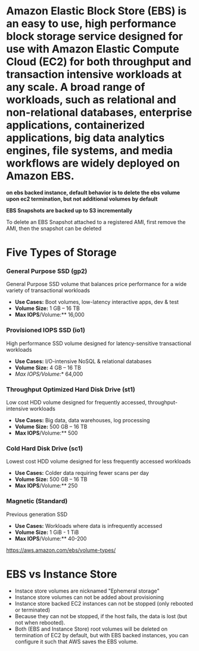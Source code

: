 # Amazon Elastic Block Store (EBS) is an easy to use, high performance block storage service designed for use with Amazon Elastic Compute Cloud (EC2) for both throughput and transaction intensive workloads at any scale. A broad range of workloads, such as relational and non-relational databases, enterprise applications, containerized applications, big data analytics engines, file systems, and media workflows are widely deployed on Amazon EBS.

**on ebs backed instance, default behavior is to delete the ebs volume upon ec2 termination, but not additional volumes by default**

**EBS Snapshots are backed up to S3 incrementally**

To delete an EBS Snapshot attached to a registered AMI, first remove the AMI, then the snapshot can be deleted

# Five Types of Storage

### General Purpose SSD (gp2)
General Purpose SSD volume that balances price performance for a wide variety of transactional workloads

* **Use Cases:** Boot volumes, low-latency interactive apps, dev & test
* **Volume Size:** 1 GB – 16 TB
* **Max IOPS**/Volume:** 16,000

### Provisioned IOPS SSD (io1)
High performance SSD volume designed for latency-sensitive transactional workloads

* **Use Cases:** I/O-intensive NoSQL & relational databases
* **Volume Size:** 4 GB – 16 TB
* **Max IOPS*/Volume:** 64,000

### Throughput Optimized Hard Disk Drive (st1)
Low cost HDD volume designed for frequently accessed, throughput-intensive workloads

* **Use Cases:** Big data, data warehouses, log processing
* **Volume Size:** 500 GB – 16 TB
* **Max IOPS**/Volume:** 500

### Cold Hard Disk Drive (sc1)
Lowest cost HDD volume designed for less frequently accessed workloads

* **Use Cases:** Colder data requiring fewer scans per day
* **Volume Size:** 500 GB – 16 TB
* **Max IOPS**/Volume:** 250

### Magnetic (Standard)
Previous generation SSD

* **Use Cases:** Workloads where data is infrequently accessed
* **Volume Size:** 1 GiB - 1 TiB
* **Max IOPS**/Volume:** 40-200

https://aws.amazon.com/ebs/volume-types/

# EBS vs Instance Store
* Instace store volumes are nicknamed "Ephemeral storage"
* Instance store volumes can not be added about provisioning
* Instance store backed EC2 instances can not be stopped (only rebooted or terminated)
* Because they can not be stopped, if the host fails, the data is lost (but not when rebooted).
* Both (EBS and Instance Store) root volumes will be deleted on termination of EC2 by default, but with EBS backed instances, you can configure it such that AWS saves the EBS volume.